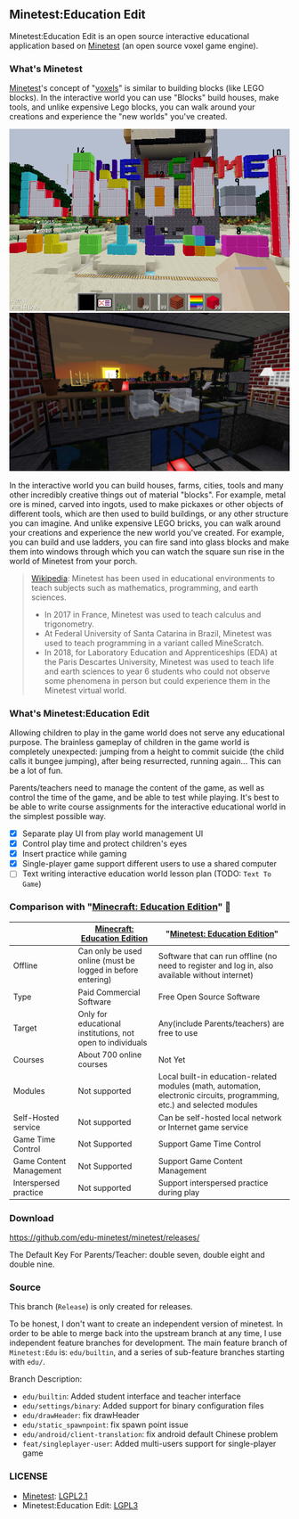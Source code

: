 ## Minetest:Education Edit

Minetest:Education Edit is an open source interactive educational application based on [Minetest][Minetest] (an open source voxel game engine).

### What's Minetest

[Minetest][minetest]'s concept of "[voxels](https://en.wikipedia.org/wiki/Voxel)" is similar to building blocks (like LEGO blocks). In the interactive world you can use "Blocks" build houses, make tools, and unlike expensive Lego blocks, you can walk around your creations and experience the "new worlds" you've created.

![blocks](imgs/numerica.png) ![sun rise](imgs/sunrise.jpg)

In the interactive world you can build houses, farms, cities, tools and many other incredibly creative things out of material "blocks". For example, metal ore is mined, carved into ingots, used to make pickaxes or other objects of different tools, which are then used to build buildings, or any other structure you can imagine. And unlike expensive LEGO bricks, you can walk around your creations and experience the new world you've created. For example, you can build and use ladders, you can fire sand into glass blocks and make them into windows through which you can watch the square sun rise in the world of Minetest from your porch.

> [Wikipedia](https://en.wikipedia.org/wiki/Minetest): Minetest has been used in educational environments to teach subjects such as mathematics, programming, and earth sciences.
>
> * In 2017 in France, Minetest was used to teach calculus and trigonometry.
> * At Federal University of Santa Catarina in Brazil, Minetest was used to teach programming in a variant called MineScratch.
> * In 2018, for Laboratory Education and Apprenticeships (EDA) at the Paris Descartes University, Minetest was used to teach life and earth sciences to year 6 students who could not observe some phenomena in person but could experience them in the Minetest virtual world.

### What's Minetest:Education Edit

Allowing children to play in the game world does not serve any educational purpose. The brainless gameplay of children in the game world is completely unexpected: jumping from a height to commit suicide (the child calls it bungee jumping), after being resurrected, running again... This can be a lot of fun.

Parents/teachers need to manage the content of the game, as well as control the time of the game, and be able to test while playing. It's best to be able to write course assignments for the interactive educational world in the simplest possible way.

- [X] Separate play UI from play world management UI
- [X] Control play time and protect children's eyes
- [X] Insert practice while gaming
- [X] Single-player game support different users to use a shared computer
- [ ] Text writing interactive education world lesson plan (TODO: `Text To Game`)

### Comparison with "[Minecraft: Education Edition](https://education.minecraft.net/)" 🎯

| | [Minecraft: Education Edition](https://education.minecraft.net/) | "[Minetest: Education Edition](./)" |
| :------| ------------------------- | ------------- |
| Offline | Can only be used online (must be logged in before entering) | Software that can run offline (no need to register and log in, also available without internet) |
| Type | Paid Commercial Software | Free Open Source Software |
| Target | Only for educational institutions, not open to individuals | Any(include Parents/teachers) are free to use |
| Courses | About 700 online courses | Not Yet |
| Modules | Not supported | Local built-in education-related modules (math, automation, electronic circuits, programming, etc.) and selected modules |
| Self-Hosted service | Not supported | Can be self-hosted local network or Internet game service |
| Game Time Control | Not Supported | Support Game Time Control |
| Game Content Management | Not Supported | Support Game Content Management |
| Interspersed practice | Not supported | Support interspersed practice during play |

### Download

https://github.com/edu-minetest/minetest/releases/

The Default Key For Parents/Teacher: double seven, double eight and double nine.

### Source

This branch (`Release`) is only created for releases.

To be honest, I don't want to create an independent version of minetest. In order to be able to merge back into the upstream branch at any time, I use independent feature branches for development.
The main feature branch of `Minetest:Edu` is: `edu/builtin`, and a series of sub-feature branches starting with `edu/`.

Branch Description:

* `edu/builtin`: Added student interface and teacher interface
* `edu/settings/binary`: Added support for binary configuration files
* `edu/drawHeader`: fix drawHeader
* `edu/static_spawnpoint`: fix spawn point issue
* `edu/android/client-translation`: fix android default Chinese problem
* `feat/singleplayer-user`: Added multi-users support for single-player game

### LICENSE

* [Minetest](https://minetest.net/): [LGPL2.1](https://www.gnu.org/licenses/old-licenses/lgpl-2.1.html)
* Minetest:Education Edit: [LGPL3](https://www.gnu.org/licenses/lgpl-3.0.html)

[minetest]: https://minetest.net
